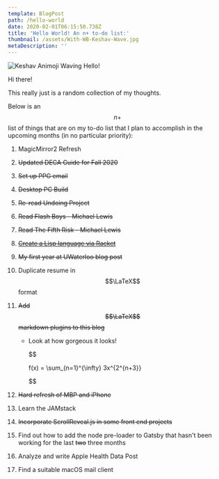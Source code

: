 ```yaml
---
template: BlogPost
path: /hello-world
date: 2020-02-01T06:15:50.738Z
title: 'Hello World! An n+ to-do list:'
thumbnail: /assets/With-WB-Keshav-Wave.jpg
metaDescription: ''
---
```

![Keshav Animoji Waving Hello!](/assets/c99fc112acb64ea0a257409d5b499a92-sticker.png)

Hi there!

This really just is a random collection of my thoughts. 

Below is an $$n+$$ list of things that are on my to-do list that I plan to accomplish in the upcoming months (in no particular priority):

1. MagicMirror2 Refresh
2. ~~Updated DECA Guide for Fall 2020~~
3. ~~Set up PPG email~~
4. ~~Desktop PC Build~~
5. ~~Re-read Undoing Project~~
6. ~~Read Flash Boys - Michael Lewis~~
7. ~~Read The Fifth Risk - Michael Lewis~~
8. ~~[Create a Lisp language via Racket](https://cs.brown.edu/~sk/Publications/Papers/Published/fffkbmt-programmable-prog-lang/)~~
9. ~~My first year at UWaterloo blog post~~
10. Duplicate resume in $$\LaTeX$$ format
11. ~~Add $$\LaTeX$$ markdown plugins to this blog~~

    * Look at how gorgeous it looks! 

      $$

      f(x) = \sum_{n=1}^{\infty} 3x^{2^{n+3}}  

      $$
12. ~~Hard refresh of MBP and iPhone~~
13. Learn the JAMstack
14. ~~Incorporate ScrollReveal.js in some front end projects~~
15. Find out how to add the node pre-loader to Gatsby that hasn't been working for the last ~~two~~ three months
16. Analyze and write Apple Health Data Post
17. Find a suitable macOS mail client
